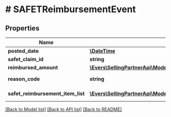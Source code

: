 # # SAFETReimbursementEvent

## Properties

Name | Type | Description | Notes
------------ | ------------- | ------------- | -------------
**posted_date** | [**\DateTime**](\DateTime.md) |  | [optional]
**safet_claim_id** | **string** | A SAFE-T claim identifier. | [optional]
**reimbursed_amount** | [**\Evers\SellingPartnerApi\Model\Finances\Currency**](Currency.md) |  | [optional]
**reason_code** | **string** | Indicates why the seller was reimbursed. | [optional]
**safet_reimbursement_item_list** | [**\Evers\SellingPartnerApi\Model\Finances\SAFETReimbursementItem[]**](SAFETReimbursementItem.md) | A list of SAFETReimbursementItems. | [optional]

[[Back to Model list]](../../README.md#models) [[Back to API list]](../../README.md#endpoints) [[Back to README]](../../README.md)
